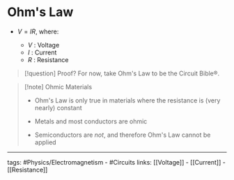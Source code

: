 # Ohm's Law
- $V = IR$, where:

	- $V$ : Voltage
	- $I$ : Current
	- $R$ : Resistance

> [!question] Proof?
> For now, take Ohm's Law to be the Circuit Bible®.

> [!note] Ohmic Materials
> - Ohm's Law is only true in materials where the resistance is (very nearly) constant
>
> - Metals and most conductors are ohmic
> - Semiconductors are *not*, and therefore Ohm's Law cannot be applied


---
tags: #Physics/Electromagnetism - #Circuits 
links: [[Voltage]] - [[Current]] - [[Resistance]]